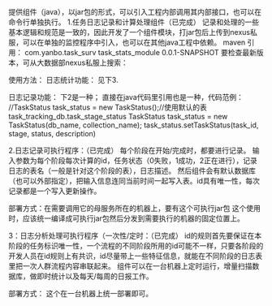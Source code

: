 提供组件（java），以jar包的形式，可以引入工程内部调用其内部接口，也可以在命令行单独执行。
1.任务日志记录和计算处理组件（已完成）
记录和处理的一些基本逻辑和规范是一致的，因此开发了一个组件模块，打jar包后上传到nexus私服，可以在单独的监控程序中引入，也可以在其他java工程中依赖。
maven 引用：
<dependency>
<groupId>com.yanbo.task_surv</groupId>
<artifactId>task_stats_module</artifactId>
<version>0.0.1-SNAPSHOT</version>
</dependency>
要检查最新版本，可从大数据部nexus私服上搜索：

使用方法：
日志统计功能：
见下3.
 
日志记录功能：
下2是一种；
直接在java代码里引用也是一种，代码范例：
//TaskStatus task_status = new TaskStatus();//使用默认的表task_tracking_db.task_stage_status
TaskStatus task_status = new TaskStatus(db_name, collection_name);
task_status.setTaskStatus(task_id, stage, status, description)
 
2.日志记录可执行程序：（已完成）
每个阶段在开始/完成时，都要进行记录。
输入参数为每个阶段每次计算的id，任务状态（0失败，1成功，2正在进行），记录日志的表名（一般是针对这个阶段的表），日志描述。
然后组件会有默认数据库（也可以外部指定），把输入信息连同当前时间一起写入表。id具有唯一性，每次记录都是一个写入更新操作。

 
 
部署方式：在需要调用它的母服务所在的机器上，要有这个可执行jar包
这个使用时，应该统一编译成可执行jar包然后分发到需要执行的机器的固定位置上。
 
3：日志分析处理可执行程序（一次性/定时：（已完成）
id的规则首先要保证在本阶段的任务标识唯一性，一个流程的不同阶段所用的id可能不一样，只要各阶段的开发人员在id规则上有共识，id尽量带上一些特征信息，就能在不同阶段的日志表里把一次人群流程内容串联起来。
组件可以在一台机器上定时运行，增量扫描数据库，做即时统计以及每天/每周的日报工作。

 
部署方式：
这个在一台机器上统一部署即可。

